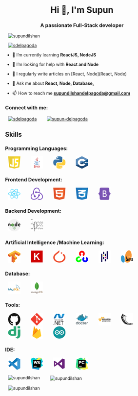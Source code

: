 <h1 align="center">Hi 👋, I'm Supun</h1>
<h3 align="center">A passionate Full-Stack developer</h3>

<p align="left"> <img src="https://komarev.com/ghpvc/?username=supundilshan&label=Profile%20views&color=0e75b6&style=flat" alt="supundilshan" /> </p>

<p align="left"> <a href="https://twitter.com/sdelpagoda" target="blank"><img src="https://img.shields.io/twitter/follow/sdelpagoda?logo=twitter&style=for-the-badge" alt="sdelpagoda" /></a> </p>

- 🌱 I’m currently learning **ReactJS, NodeJS**

- 🤝 I’m looking for help with **React and Node**

- 📝 I regularly write articles on [React, Node](React, Node)

- 💬 Ask me about **React, Node, Database,**

- 📫 How to reach me **supundilshandelpagoda@gmail.com**

<h3 align="left">Connect with me:</h3>
<p align="left">
<a href="https://twitter.com/sdelpagoda" target="blank"><img align="center" src="https://raw.githubusercontent.com/rahuldkjain/github-profile-readme-generator/master/src/images/icons/Social/twitter.svg" alt="sdelpagoda" height="30" width="40" /></a>
<a href="https://linkedin.com/in/supun-delpagoda" target="blank"><img align="center" src="https://raw.githubusercontent.com/rahuldkjain/github-profile-readme-generator/master/src/images/icons/Social/linked-in-alt.svg" alt="supun-delpagoda" height="30" width="40" /></a>
</p>

<style>
    img {
        padding-left: 10px;
        padding-right: 20px;
    }
</style>

<h2> Skills </h2>
<h3 align="left">Programming Languages:</h3>

<p align="left">
    <img src="Images/Languages/javascript.svg" alt="javascript" width="40" height="40" />
    <img src="Images/Languages/java.svg" alt="java" width="40" height="40" />
    <img src="Images/Languages/python.svg" alt="python" width="40" height="40" />
    <img src="Images/Languages/cplus.svg" alt="cplus" width="40" height="40" />
</p>

<h3 align="left">Frontend Development:</h3>

<p align="left">
    <img src="Images/FrontEnd/react.svg" alt="react" width="40" height="40" />
    <img src="Images/FrontEnd/redux.svg" alt="redux" width="40" height="40" />
    <img src="Images/FrontEnd/html.svg" alt="html" width="40" height="40" />
    <img src="Images/FrontEnd/css.svg" alt="css" width="40" height="40" />
    <img src="Images/FrontEnd/bootstrap.svg" alt="bootstrap" width="40" height="40" />
</p>

<h3 align="left">Backend Development:</h3>

<p align="left">
    <img src="Images/BackEnd/nodejs.svg" alt="nodejs" width="40" height="40" />
    <img src="Images/BackEnd/express.svg" alt="express" width="40" height="40" />
</p>

<h3 align="left">Artificial Intelligence /Machine Learning:</h3>

<p align="left">
    <img src="Images/AI_ML/tensorflow.svg" alt="tensorflow" width="40" height="40" />
    <img src="Images/AI_ML/Keras.svg" alt="Keras" width="40" height="40" />
    <img src="Images/AI_ML/PyTorch.svg" alt="PyTorch" width="40" height="40" />
    <img src="Images/AI_ML/opencv.svg" alt="opencv" width="40" height="40" />
    <img src="Images/AI_ML/pandas.svg" alt="pandas" width="40" height="40" />
    <img src="Images/AI_ML/Scikit_learn.svg" alt="Scikit_learn" width="40" height="40" />
</p>

<h3 align="left">Database:</h3>

<p align="left">
    <img src="Images/Database/mysql.svg" alt="mysql" width="40" height="40" />
    <img src="Images/Database/mongodb.svg" alt="mongodb" width="40" height="40" />
</p>

<h3 align="left">Tools:</h3>

<p align="left">
    <img src="Images/Tools/github.svg" alt="github" width="40" height="40" />
    <img src="Images/Tools/git.svg" alt="git" width="40" height="40" />
    <img src="Images/Tools/dot-net.svg" alt="dot-net" width="40" height="40" />
    <img src="Images/Tools/docker.svg" alt="docker" width="40" height="40" />
    <img src="Images/Tools/AWS.svg" alt="AWS" width="40" height="40" />
    <img src="Images/Tools/flask.svg" alt="flask" width="40" height="40" />
    <img src="Images/Tools/django.svg" alt="django" width="40" height="40" />
    <img src="Images/Tools/firebase.svg" alt="firebase" width="40" height="40" />
    <img src="Images/Tools/arduino.svg" alt="arduino" width="40" height="40" />
</p>

<h3 align="left">IDE:</h3>

<p align="left">
    <img src="Images/IDE/visual-studio-code.svg" alt="visual-studio-code" width="40" height="40" />
    <img src="Images/IDE/webstorm.svg" alt="webstorm" width="40" height="40" />
    <img src="Images/IDE/visual-studio.svg" alt="visual-studio" width="40" height="40" />
    <img src="Images/IDE/PyCharm.svg" alt="PyCharm" width="40" height="40" />
</p>

<p><img align="left" src="https://github-readme-stats.vercel.app/api/top-langs?username=supundilshan&show_icons=true&locale=en&layout=compact" alt="supundilshan" /></p>

<p>&nbsp;<img align="center" src="https://github-readme-stats.vercel.app/api?username=supundilshan&show_icons=true&locale=en" alt="supundilshan" /></p>

<p><img align="center" src="https://github-readme-streak-stats.herokuapp.com/?user=supundilshan&" alt="supundilshan" /></p>
